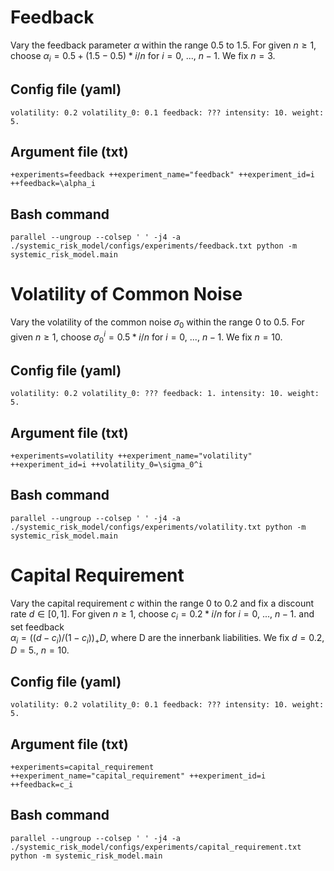 # Feedback

Vary the feedback parameter $\alpha$ within the range $0.5$ to $1.5$. 
For given $n \geq 1$, choose $\alpha_i = 0.5 + (1.5 - 0.5)*i/n$ for $i = 0$, ..., $n - 1$. 
We fix $n = 3$.

## Config file (yaml)

`volatility: 0.2
volatility_0: 0.1
feedback: ???
intensity: 10.
weight: 5.`

## Argument file (txt)

`+experiments=feedback ++experiment_name="feedback" ++experiment_id=i ++feedback=\alpha_i`

## Bash command

`parallel --ungroup --colsep ' ' -j4 -a ./systemic_risk_model/configs/experiments/feedback.txt python -m systemic_risk_model.main`

# Volatility of Common Noise

Vary the volatility of the common noise $\sigma_0$ within the range $0$ to $0.5$. 
For given $n \geq 1$, choose $\sigma_0^i = 0.5*i/n$ for $i = 0$, ..., $n - 1$.
We fix $n = 10$.

## Config file (yaml)

`volatility: 0.2
volatility_0: ???
feedback: 1.
intensity: 10.
weight: 5.`

## Argument file (txt)

`+experiments=volatility ++experiment_name="volatility" ++experiment_id=i ++volatility_0=\sigma_0^i`

## Bash command

`parallel --ungroup --colsep ' ' -j4 -a ./systemic_risk_model/configs/experiments/volatility.txt python -m systemic_risk_model.main`

# Capital Requirement

Vary the capital requirement $c$ within the range $0$ to $0.2$ and fix a discount rate $d \in [0, 1]$. 
For given $n \geq 1$, choose $c_i = 0.2*i/n$ for $i = 0$, ..., $n - 1$. and set feedback  
$\alpha_i = ((d - c_i)/(1 - c_i))_+D$, where D are the innerbank liabilities. 
We fix $d = 0.2$, $D = 5.$, $n = 10$.

## Config file (yaml)

`volatility: 0.2
volatility_0: 0.1
feedback: ???
intensity: 10.
weight: 5.`

## Argument file (txt)

`+experiments=capital_requirement ++experiment_name="capital_requirement" ++experiment_id=i ++feedback=c_i`

## Bash command

`parallel --ungroup --colsep ' ' -j4 -a ./systemic_risk_model/configs/experiments/capital_requirement.txt python -m systemic_risk_model.main`